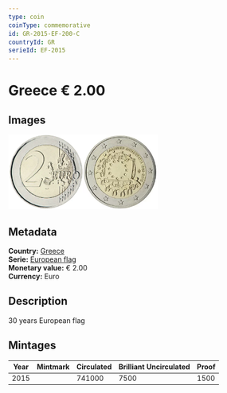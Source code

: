 ```yaml
---
type: coin
coinType: commemorative
id: GR-2015-EF-200-C
countryId: GR
serieId: EF-2015
---
```


# Greece € 2.00

## Images

<img src="../../Images/common-2007-200.webp" height="150" alt="Front image"><img src="Images/GR-2015-200.webp" height="150" alt="Back image">

## Metadata

**Country:** [Greece](../../Countries/Greece/index.md)\
**Serie:** [European flag](index.md)\
**Monetary value:** € 2.00\
**Currency:** Euro

## Description

30 years European flag

## Mintages

| Year | Mintmark | Circulated | Brilliant Uncirculated | Proof |
| ---- | -------- | ---------- | ---------------------- | ----- |
| 2015 |          | 741000     | 7500                   | 1500  |

